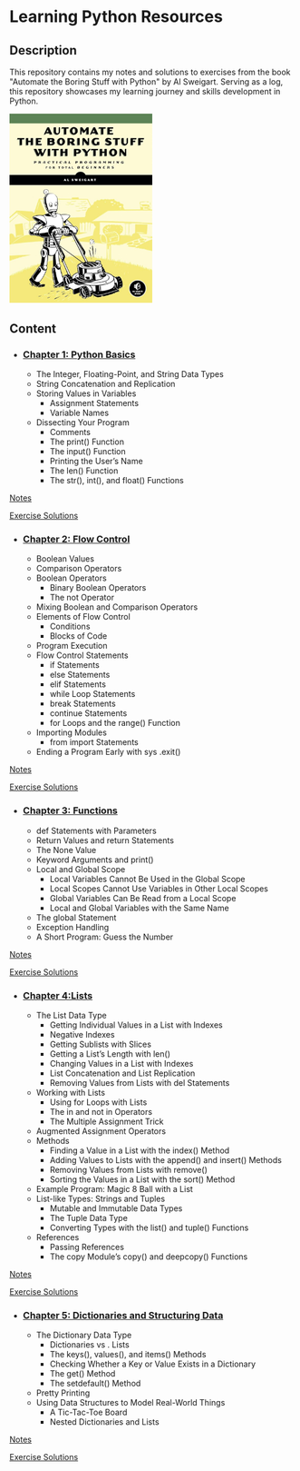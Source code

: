 # Learning Python Resources

## Description

This repository contains my notes and solutions to exercises from the book "Automate the Boring Stuff with Python" by Al Sweigart. Serving as a log, this repository showcases my learning journey and skills development in Python.

<p align="left">
    <img src="https://github.com/RicardoHRomero/Learning-Python-Resources/blob/main/cover.jpg" alt="Texto Alternativo" width="252.3" height="333.3">
</p>


## Content

* ### [Chapter 1: Python Basics](https://github.com/RicardoHRomero/Learning-Python-Resources/tree/main/Chapter_1)

  * The Integer, Floating-Point, and String Data Types
  * String Concatenation and Replication
  * Storing Values in Variables
      * Assignment Statements
      * Variable Names
  * Dissecting Your Program
      * Comments
      * The print() Function
      * The input() Function
      * Printing the User’s Name
      * The len() Function
      * The str(), int(), and float() Functions

[Notes](https://github.com/RicardoHRomero/Learning-Python-Resources/blob/main/Chapter_1/notes_chapter1.ipynb)

[Exercise Solutions](https://github.com/RicardoHRomero/Learning-Python-Resources/blob/main/Chapter_1/practice_chapter1.ipynb)

* ### [Chapter 2: Flow Control](https://github.com/RicardoHRomero/Learning-Python-Resources/tree/main/Chapter_2)

   * Boolean Values
   * Comparison Operators
   * Boolean Operators
      * Binary Boolean Operators
      * The not Operator
   * Mixing Boolean and Comparison Operators
   * Elements of Flow Control
      * Conditions
      * Blocks of Code
   * Program Execution
   * Flow Control Statements
      * if Statements
      * else Statements
      * elif Statements
      * while Loop Statements
      * break Statements
      * continue Statements
      * for Loops and the range() Function
   * Importing Modules
      * from import Statements
   * Ending a Program Early with sys .exit()

[Notes](https://github.com/RicardoHRomero/Learning-Python-Resources/blob/main/Chapter_2/notes_chapter2.ipynb)

[Exercise Solutions](https://github.com/RicardoHRomero/Learning-Python-Resources/blob/main/Chapter_2/practice_chapter2.ipynb)

* ### [Chapter 3: Functions](https://github.com/RicardoHRomero/Learning-Python-Resources/tree/main/Chapter_3)

  * def Statements with Parameters
  * Return Values and return Statements
  * The None Value
  * Keyword Arguments and print()
  * Local and Global Scope
     * Local Variables Cannot Be Used in the Global Scope
     * Local Scopes Cannot Use Variables in Other Local Scopes
     * Global Variables Can Be Read from a Local Scope
     * Local and Global Variables with the Same Name
  * The global Statement
  * Exception Handling
  * A Short Program: Guess the Number

[Notes](https://github.com/RicardoHRomero/Learning-Python-Resources/blob/main/Chapter_3/notes_chapter3.ipynb)

[Exercise Solutions](https://github.com/RicardoHRomero/Learning-Python-Resources/blob/main/Chapter_3/practice_chapter3.ipynb)

* ### [Chapter 4:Lists](https://github.com/RicardoHRomero/Learning-Python-Resources/tree/main/Chapter_4)
  
   * The List Data Type
      * Getting Individual Values in a List with Indexes
      * Negative Indexes
      * Getting Sublists with Slices
      * Getting a List’s Length with len()
      * Changing Values in a List with Indexes
      * List Concatenation and List Replication
      * Removing Values from Lists with del Statements
   * Working with Lists
      * Using for Loops with Lists
      * The in and not in Operators
      * The Multiple Assignment Trick
   * Augmented Assignment Operators
   * Methods
      * Finding a Value in a List with the index() Method
      * Adding Values to Lists with the append() and insert() Methods
      * Removing Values from Lists with remove()
      * Sorting the Values in a List with the sort() Method
   * Example Program: Magic 8 Ball with a List
   * List-like Types: Strings and Tuples
      * Mutable and Immutable Data Types
      * The Tuple Data Type
      * Converting Types with the list() and tuple() Functions
   * References
      * Passing References
      * The copy Module’s copy() and deepcopy() Functions

[Notes](https://github.com/RicardoHRomero/Learning-Python-Resources/blob/main/Chapter_4/notes_Chapter4.ipynb)

[Exercise Solutions](https://github.com/RicardoHRomero/Learning-Python-Resources/blob/main/Chapter_4/practice_Chapter4.ipynb)

* ### [Chapter 5: Dictionaries and Structuring Data](https://github.com/RicardoHRomero/Learning-Python-Resources/tree/main/Chapter_5)

   * The Dictionary Data Type
      * Dictionaries vs . Lists
      * The keys(), values(), and items() Methods
      * Checking Whether a Key or Value Exists in a Dictionary
      * The get() Method
      * The setdefault() Method
   * Pretty Printing
   * Using Data Structures to Model Real-World Things
      * A Tic-Tac-Toe Board
      * Nested Dictionaries and Lists

[Notes](https://github.com/RicardoHRomero/Learning-Python-Resources/blob/main/Chapter_5/notes_Chapter5.ipynb)

[Exercise Solutions](https://github.com/RicardoHRomero/Learning-Python-Resources/blob/main/Chapter_5/practice_Chapter5.ipynb)







